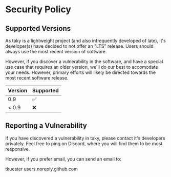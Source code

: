 # Security Policy

## Supported Versions

As taky is a lightweight project (and also infrequently developed of late), it's
developer(s) have decided to not offer an "LTS" release. Users should always use
the most recent version of software.

However, if you discover a vulnerability in the software, and have a special use
case that requires an older version, we'll do our best to accomodate your needs.
However, primary efforts will likely be directed towards the most recent
software release.

| Version | Supported          |
| ------- | ------------------ |
| 0.9     | :white_check_mark: |
| < 0.9   | :x:                |

## Reporting a Vulnerability

If you have discovered a vulnerability in taky, please contact it's developers
privately. Feel free to ping on Discord, where you will find them to be most
responsive.

However, if you prefer email, you can send an email to:

tkuester <at> users.noreply.github.com
